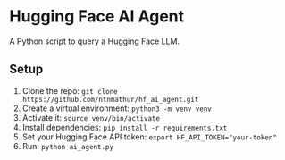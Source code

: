 # Hugging Face AI Agent
A Python script to query a Hugging Face LLM.

## Setup
1. Clone the repo: `git clone https://github.com/ntnmathur/hf_ai_agent.git`
2. Create a virtual environment: `python3 -m venv venv`
3. Activate it: `source venv/bin/activate`
4. Install dependencies: `pip install -r requirements.txt`
5. Set your Hugging Face API token: `export HF_API_TOKEN="your-token"`
6. Run: `python ai_agent.py`
